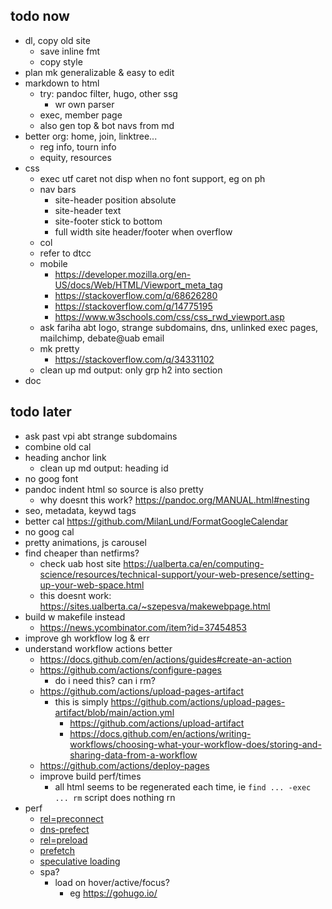 ## todo now
- dl, copy old site
	- save inline fmt
	- copy style
- plan mk generalizable & easy to edit
- markdown to html
	- try: pandoc filter, hugo, other ssg
		- wr own parser
	- exec, member page
	- also gen top & bot navs from md
- better org: home, join, linktree...
	- reg info, tourn info
	- equity, resources
- css
	- exec utf caret not disp when no font support, eg on ph
	- nav bars
		- site-header position absolute
		- site-header text
		- site-footer stick to bottom
		- full width site header/footer when overflow
	- col
	- refer to dtcc
	- mobile
		- <https://developer.mozilla.org/en-US/docs/Web/HTML/Viewport_meta_tag>
		- <https://stackoverflow.com/q/68626280>
		- <https://stackoverflow.com/q/14775195>
		- <https://www.w3schools.com/css/css_rwd_viewport.asp>
	- ask fariha abt logo, strange subdomains, dns, unlinked exec pages, mailchimp, debate@uab email
	- mk pretty
		- <https://stackoverflow.com/q/34331102>
	- clean up md output: only grp h2 into section
- doc

## todo later
- ask past vpi abt strange subdomains
- combine old cal
- heading anchor link
	- clean up md output: heading id
- no goog font
- pandoc indent html so source is also pretty
	- why doesnt this work? <https://pandoc.org/MANUAL.html#nesting>
- seo, metadata, keywd tags
- better cal <https://github.com/MilanLund/FormatGoogleCalendar>
- no goog cal
- pretty animations, js carousel
- find cheaper than netfirms?
	- check uab host site <https://ualberta.ca/en/computing-science/resources/technical-support/your-web-presence/setting-up-your-web-space.html>
	- this doesnt work: <https://sites.ualberta.ca/~szepesva/makewebpage.html>
- build w makefile instead
	- <https://news.ycombinator.com/item?id=37454853>
- improve gh workflow log & err
- understand workflow actions better
	- <https://docs.github.com/en/actions/guides#create-an-action>
	- <https://github.com/actions/configure-pages>
		- do i need this? can i rm?
	- <https://github.com/actions/upload-pages-artifact>
		- this is simply <https://github.com/actions/upload-pages-artifact/blob/main/action.yml>
			- <https://github.com/actions/upload-artifact>
			- <https://docs.github.com/en/actions/writing-workflows/choosing-what-your-workflow-does/storing-and-sharing-data-from-a-workflow>
	- <https://github.com/actions/deploy-pages>
	- improve build perf/times
		- all html seems to be regenerated each time,
			ie `find ... -exec ... rm` script does nothing rn
- perf
	- [rel=preconnect](https://developer.mozilla.org/en-US/docs/Web/HTML/Attributes/rel/preconnect)
	- [dns-prefect](https://developer.mozilla.org/en-US/docs/Web/Performance/Guides/dns-prefetch)
	- [rel=preload](https://developer.mozilla.org/en-US/docs/Web/HTML/Attributes/rel/preload)
	- [prefetch](https://developer.mozilla.org/en-US/docs/Glossary/Prefetch)
	- [speculative loading](https://developer.mozilla.org/en-US/docs/Web/Performance/Guides/Speculative_loading)
	- spa?
		- load on hover/active/focus?
			- eg <https://gohugo.io/>
